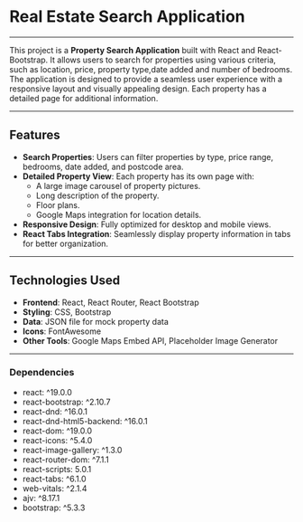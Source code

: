 # Real Estate Search Application
---

This project is a **Property Search Application** built with React and React-Bootstrap. It allows users to search for properties using various criteria, such as location, price, property type,date added and number of bedrooms. The application is designed to provide a seamless user experience with a responsive layout and visually appealing design. Each property has a detailed page for additional information.

---

## Features
- **Search Properties**: Users can filter properties by type, price range, bedrooms, date added, and postcode area.
- **Detailed Property View**: Each property has its own page with:
  - A large image carousel of property pictures.
  - Long description of the property.
  - Floor plans.
  - Google Maps integration for location details.
- **Responsive Design**: Fully optimized for desktop and mobile views.
- **React Tabs Integration**: Seamlessly display property information in tabs for better organization.

---

## Technologies Used
- **Frontend**: React, React Router, React Bootstrap
- **Styling**: CSS, Bootstrap
- **Data**: JSON file for mock property data
- **Icons**: FontAwesome
- **Other Tools**: Google Maps Embed API, Placeholder Image Generator

---

### Dependencies
- react: ^19.0.0
- react-bootstrap: ^2.10.7
- react-dnd: ^16.0.1
- react-dnd-html5-backend: ^16.0.1
- react-dom: ^19.0.0
- react-icons: ^5.4.0
- react-image-gallery: ^1.3.0
- react-router-dom: ^7.1.1
- react-scripts: 5.0.1
- react-tabs: ^6.1.0
- web-vitals: ^2.1.4
- ajv: ^8.17.1
- bootstrap: ^5.3.3


